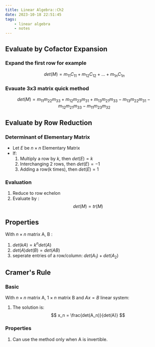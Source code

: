 ```yaml
---
title: Linear Algebra::Ch2
date: 2023-10-18 22:51:45
tags:
	- linear algebra
	- notes
---
```


## Evaluate by Cofactor Expansion
<!-- more -->
### Expand the first row for example
$$ det(M) = m_{11}C_{11}+m_{12}C_{12}+...+m_{1n}C_{1n} $$
### Evauate 3x3 matrix quick method
$$ det(M) = m_{11}m_{22}m_{33}+m_{12}m_{23}m_{31}+m_{13}m_{21}m_{33}-m_{13}m_{22}m_{31}-m_{12}m_{21}m_{33}-m_{11}m_{23}m_{32} $$
## Evaluate by Row Reduction
### Determinant of Elementary Matrix
- Let $E$ be $n \times n$ Elementary Matrix
- If:
	1. Multiply a row by $k$, then $det(E)=k$
	2. Interchanging 2 rows, then $det(E)=-1$
	3. Adding a row(k times), then $det(E)=1$
### Evaluation
1. Reduce to row echelon
2. Evaluate by :
$$ det(M) = tr(M) $$
## Properties
With $n \times n$ matrix A, B :
1. $det(kA)=k^n det(A)$
2. $det(A)det(B)=det(AB)$
3. seperate entries of a row/column: $det(A_1)+det(A_2)$
## Cramer's Rule
### Basic
With $n \times n$ matrix A, $1 \times n$ matrix B and $Ax=B$ linear system:
1. The solution is:
$$ x_n = \frac{det(A_n)}{det(A)} $$
### Properties
1. Can use the method only when A is invertible.